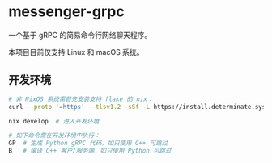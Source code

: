 # messenger-grpc

一个基于 gRPC 的简易命令行网络聊天程序。

本项目目前仅支持 Linux 和 macOS 系统。


## 开发环境

```bash
# 非 NixOS 系统需首先安装支持 flake 的 nix：
curl --proto '=https' --tlsv1.2 -sSf -L https://install.determinate.systems/nix | sh -s -- install

nix develop  # 进入开发环境

# 如下命令需在开发环境中执行：
GP  # 生成 Python gRPC 代码，如只使用 C++ 可跳过
B   # 编译 C++ 客户/服务端，如只使用 Python 可跳过
```
